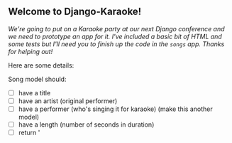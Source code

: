 ## Welcome to Django-Karaoke!

*We're going to put on a Karaoke party at our next Django conference and we need to prototype an app for it. I've included a basic bit of HTML and some tests but I'll need you to finish up the code in the `songs` app. Thanks for helping out!*

Here are some details:

Song model should:
* [ ] have a title
* [ ] have an artist (original performer)
* [ ] have a performer (who's singing it for karaoke) (make this another model)
* [ ] have a length (number of seconds in duration)
* [ ] return '<title> by <artist>' when turned into a string
  
Performer model should:
- [ ] have a name
- [ ] return the name when turned into a string
  
Views:
- [ ] list view, all of the songs
- [ ] detail view, a particular song
    * tell who's performing it
- [ ] performer view, a particular performer
    * list all of their songs
    
*Feel free to add other features, too, if you want. Like maybe the minutes:seconds version of how long the song is?*

You can check out the tests in songs/tests.py and run them with `python manage.py tests`.

Good luck!
